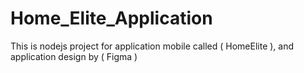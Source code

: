 # Home_Elite_Application
This is nodejs project for application mobile called ( HomeElite ),
and application design by ( Figma )
